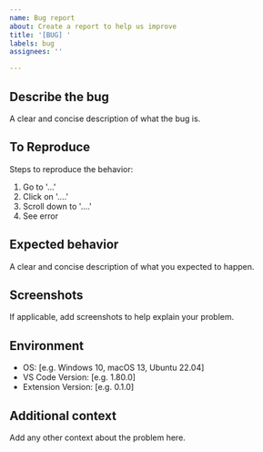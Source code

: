 ```yaml
---
name: Bug report
about: Create a report to help us improve
title: '[BUG] '
labels: bug
assignees: ''

---
```


## Describe the bug
A clear and concise description of what the bug is.

## To Reproduce
Steps to reproduce the behavior:
1. Go to '...'
2. Click on '....'
3. Scroll down to '....'
4. See error

## Expected behavior
A clear and concise description of what you expected to happen.

## Screenshots
If applicable, add screenshots to help explain your problem.

## Environment
 - OS: [e.g. Windows 10, macOS 13, Ubuntu 22.04]
 - VS Code Version: [e.g. 1.80.0]
 - Extension Version: [e.g. 0.1.0]

## Additional context
Add any other context about the problem here.